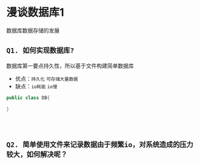 # 漫谈数据库1

数据库数据存储的发展

## `Q1. 如何实现数据库?`
数据库第一要点持久性，所以基于文件构建简单数据库
- 优点：`持久化` `可存储大量数据`
- 缺点：`io耗能` `io慢`
 ```java
public class DB{
  
}





```
 ## `Q2. 简单使用文件来记录数据由于频繁io，对系统造成的压力较大，如何解决呢？`
 